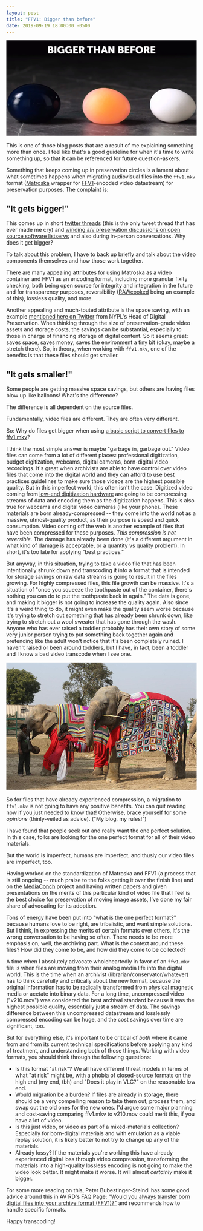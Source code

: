 ```yaml
---
layout: post
title: "FFV1: Bigger than before"
date: 2019-09-19 18:00:00 -0500
---
```


![bigger than before already-dated egg meme](/images/bigger-than-before.webp)

This is one of those blog posts that are a result of me explaining something
more than once. I feel like that's a good guideline for when it's time to write
something up, so that it can be referenced for future question-askers. 

Something that keeps coming up in preservation circles is a lament about what
sometimes happens when migrating audiovisual files into the `ffv1.mkv` format
([Matroska](https://matroska.org/) wrapper for
[FFV1](https://en.wikipedia.org/wiki/FFV1)-encoded video datastream) for
preservation purposes. The complaint is:

## "It gets bigger!"

This comes up in short [twitter
threads](https://twitter.com/k_grons/status/1011642837048463361) (this is the
only tweet thread that has ever made me cry) and [winding a/v preservation
discussions on open source software
listservs](https://groups.google.com/d/msg/archivematica/pJM3prjlsDE/XWQMIjoQDgAJ)
and also during in-person conversations. Why does it get bigger?

To talk about this problem, I have to back up briefly and talk about the video
components themselves and how those work together.

There are many appealing attributes for using Matroska as a video container and
FFV1 as an encoding format, including more granular fixity checking, both being
open source for integrity and integration in the future and for transparency
purposes, reversibility ([RAWcooked](https://mediaarea.net/RAWcooked) being an
example of this), lossless quality, and more. 

Another appealing and much-touted attribute is the
space saving, with an example [mentioned here on
Twitter](https://twitter.com/NKrabben/status/919948316305186816) from NYPL's
Head of Digital Preservation. When thinking through the size of
preservation-grade video assets and storage costs, the savings can be
substantial, especially to those in charge of financing storage of digital
content. So it seems great: saves space, saves money, saves the environment a
tiny bit (okay, maybe a stretch there). So, in theory, when working with
`ffv1.mkv`, one of the benefits is that these files should get
smaller.

## "It gets smaller!"

Some people are getting massive space savings, but others are having files blow
up like balloons! What's the difference?

The difference is all dependent on the source files.

Fundamentally, video files are different. They are often very different.

So: Why do files get
bigger when using [a basic script to convert files to
ffv1.mkv](https://amiaopensource.github.io/ffmprovisr/#create_FFV1_mkv)?

I think the most simple answer is maybe "garbage in, garbage out." Video files
can come from a lot of different places: professional digitization, budget
digitization, webcams, digital cameras, born-digital video recordings. It's
great when archivists are able to have control over video files that come into
the digital world and they can afford to use best practices guidelines to make
sure those videos are the highest possible quality. But in this imperfect world,
this often isn't the case. Digitized video coming from [low-end digitization
hardware](https://www.elgato.com/en/video-capture) are going to be compressing
streams of data and encoding them as the digitization happens. This is also true
for webcams and digital video cameras (like your phone). These materials are
born already-compressed -- they come into the world not as a massive,
utmost-quality product, as their purpose is speed and quick consumption. Video
coming off the web is another example of files that have been compressed for
these purposes. *This compression is not reversible.* The damage
has already been done (it's a different argument in what kind of damage is
acceptable, or a quantity vs quality problem). In short, it's too late for
applying "best practices."

But anyway, in this situation, trying to take a video file that has been
intentionally shrunk down and transcoding it into a
format that is intended for storage savings on raw data streams is going to
result in the files growing. For highly compressed files, this file growth can
be massive. It's a situation of "once you squeeze the toothpaste out of the
container, there's nothing you can do to put the toothpaste back in again." The
data is gone, and making it bigger is not going to increase the quality again.
Also since it's a weird thing to do, it might even make the quality seem worse
because it's trying to stretch out something that has already been shrunk down,
like trying to stretch out a wool sweater that has gone through the wash. Anyone
who has ever raised a toddler probably has their own story of some very junior person
trying to put something back together again and pretending like the adult won't
notice that it's been completely ruined. I haven't raised or been around
toddlers, but I have, in fact, been a toddler and I know a bad video transcode
when I see one.

![elephant sweater](/images/elephant-sweater.jpg)

So for files that have already experienced compression, a migration to
`ffv1.mkv` is not going to have any positive benefits. You can quit reading now
if you just needed to know that! Otherwise, brace yourself for some *opinions*
(thinly-veiled as advice). ("My blog, my rules!")

I have found that people seek out and really want the one perfect solution. In
this case, folks are looking for the one perfect format for all of
their video materials.

But the world is imperfect, humans are imperfect, and thusly
our video files are imperfect, too.

Having worked on the standardization of Matroska and FFV1 (a process that is
still ongoing -- much praise to the folks getting it over the finish line) and
on the [MediaConch](https://mediaarea.net/MediaConchOnline/) project and having written papers and given presentations
on the merits of this particular kind of video file that I feel is the best
choice for preservation of moving image assets, I've done my fair share of advocating
for its adoption.

Tons of energy have been put into "what is the one perfect format?" because
humans love to be right, are tribalistic, and want simple solutions. But I
think, in expressing the merits of certain formats over others, it's the wrong
conversation to be having so often. There needs to be more emphasis on, well,
the archiving part. What is the context around these files? How did they come to
be, and how did they come to be collected?

A time when I absolutely advocate wholeheartedly in favor of an `ffv1.mkv` file
is when files are moving from their analog media life into the digital world.
This is the time when an archivist (librarian/conservator/whatever) has to think
carefully and critically about the new format, because the original information
has to be radically transformed from physical magnetic media or acetate into
binary data. For a long time, uncompressed video ("v210.mov") was considered the
best archival standard because it was the highest possible quality, essentially
just a stream of data. The savings difference between this uncompressed
datastream and losslessly compressed encoding can be huge, and the cost savings
over time are significant, too.

But for everything else, it's important to be critical of *both* where it came
from and from its current technical specifications before applying any kind of
treatment, and understanding both of those things. Working with video formats,
you should think through the following
questions:

- Is this format "at risk"? We all have different threat models in terms of what
  "at risk" might be, with a phobia of closed-source formats on the high end
  (my end, tbh) and "Does it play in VLC?" on the reasonable low end.
- Would migration be a burden? If files are already in storage, there should be
  a very compelling reason to take them out, process them, and swap out the old
  ones for the new ones. I'd argue some major planning and cost-saving comparing
  ffv1.mkv to v210.mov could merit this, if you have a lot of video.
- Is this just video, or video as part of a mixed-materials collection?
  Especially for born-digital materials and with emulation as a viable replay
  solution, it is likely better to not try to change up any of the materials.
- Already lossy? If the materials you're working this have already experienced
  digital loss through video compression, transforming the materials into a
  high-quality lossless encoding is not going to make the video look better. It
  might make it worse. It will almost *certainly* make it bigger.

For some more reading on this, Peter Bubestinger-Steindl has some good advice around this in AV RD's FAQ Page:
["Would you always transfer born digital files into your archive format
(FFV1)?"](http://www.av-rd.com/knowhow/video/FAQ-digital_video_archiving.html#q_digital_source_file)
and recommends how to handle specific formats.

Happy transcoding!
